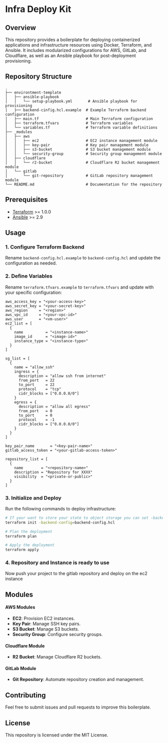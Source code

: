 # Infra Deploy Kit

## Overview

This repository provides a boilerplate for deploying containerized applications and infrastructure resources using Docker, Terraform, and Ansible. It includes modularized configurations for AWS, GitLab, and Cloudflare, as well as an Ansible playbook for post-deployment provisioning.

## Repository Structure

```
.
├── environtment-template
│   ├── ansible-playbook
│   │   └── setup-playbook.yml       # Ansible playbook for provisioning
│   ├── backend-cinfig.hcl.example  # Example Terraform backend configuration
│   ├── main.tf                     # Main Terraform configuration
│   ├── terraform.tfvars            # Terraform variables
│   └── variables.tf                # Terraform variable definitions
├── _modules
│   ├── aws
│   │   ├── ec2                     # EC2 instance management module
│   │   ├── key-pair                # Key pair management module
│   │   ├── s3-bucket               # S3 bucket management module
│   │   └── security-group          # Security group management module
│   ├── cloudflare
│   │   └── r2-bucket               # Cloudflare R2 bucket management module
│   └── gitlab
│       └── git-repository          # GitLab repository management module
└── README.md                       # Documentation for the repository
```

## Prerequisites

- [Terraform](https://www.terraform.io/) >= 1.0.0
- [Ansible](https://www.ansible.com/) >= 2.9

## Usage

### 1. Configure Terraform Backend

Rename `backend-config.hcl.example` to `backend-config.hcl` and update the configuration as needed.

### 2. Define Variables

Rename `terraform.tfvars.example` to `terraform.tfvars` and update with your specific configuration:

```hcl
aws_access_key = "<your-access-key>"
aws_secret_key = "<your-secret-key>"
aws_region     = "<region>"
aws_vpc_id     = "<your-vpc-id>"
aws_user       = "<vm-user>"
ec2_list = [
  {
    name          = "<instance-name>"
    image_id      = "<image-id>"
    instance_type = "<instance-type>"
  }
]

sg_list = [
  {
    name = "allow_ssh"
    ingress = {
      description = "allow ssh from internet"
      from_port   = 22
      to_port     = 22
      protocol    = "tcp"
      cidr_blocks = ["0.0.0.0/0"]
    }
    egress = {
      description = "allow all egress"
      from_port   = 0
      to_port     = 0
      protocol    = -1
      cidr_blocks = ["0.0.0.0/0"]
    }
  }
]

key_pair_name       = "<key-pair-name>"
gitlab_access_token = "<your-gitlab-access-token>"

repository_list = [
  {
    name        = "<repository-name>"
    description = "Repository for XXXX"
    visibility  = "<private-or-public>"
  }
]
```

### 3. Initialize and Deploy

Run the following commands to deploy infrastructure:

```bash
# If your want to store your state to object storage you can set -backend-config=backend-config.hcl
terraform init -backend-config=backend-config.hcl

# Plan the deployment
terraform plan

# Apply the deployment
terraform apply
```

### 4. Repository and Instance is ready to use

Now push your project to the gitlab repository and deploy on the ec2 instance

## Modules

#### AWS Modules

- **EC2**: Provision EC2 instances.
- **Key Pair**: Manage SSH key pairs.
- **S3 Bucket**: Manage S3 buckets.
- **Security Group**: Configure security groups.

#### Cloudflare Module

- **R2 Bucket**: Manage Cloudflare R2 buckets.

#### GitLab Module

- **Git Repository**: Automate repository creation and management.

## Contributing

Feel free to submit issues and pull requests to improve this boilerplate.

## License

This repository is licensed under the MIT License.
